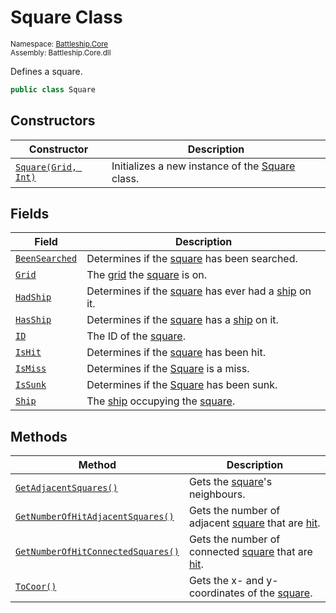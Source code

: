 # Square Class

<sub>Namespace: [Battleship.Core](../Battleship.Core.md)  
Assembly: Battleship.Core.dll</sub>

Defines a square.

```cs
public class Square
```

## Constructors

| Constructor | Description |
| ----------- | ----------- |
| [`Square(Grid, Int)`](Constructor/Square(Grid,%20Int).md) | Initializes a new instance of the [Square](Square.md) class. |

## Fields

| Field | Description |
|-------|-------------|
| [`BeenSearched`](Field/BeenSearched.md) | Determines if the [square](Square.md) has been searched. |
| [`Grid`](Field/Grid.md) | The [grid](../Grid/Grid.md) the [square](Square.md) is on. |
| [`HadShip`](Field/HadShip.md) | Determines if the [square](Square.md) has ever had a [ship](../Ship/Ship.md) on it. |
| [`HasShip`](Field/HasShip.md) | Determines if the [square](Square.md) has a [ship](../Ship/Ship.md) on it. |
| [`ID`](Field/ID) | The ID of the [square](Square.md). |
| [`IsHit`](Field/IsHit.md) | Determines if the [square](square.md) has been hit. |
| [`IsMiss`](Field/IsMiss.md) | Determines if the [Square](square.md) is a miss. |
| [`IsSunk`](Field/IsSunk.md) | Determines if the [Square](square.md) has been sunk. |
| [`Ship`](Field/Ship.md) | The [ship](../Ship/Ship.md) occupying the [square](Square.md). |

## Methods
| Method | Description |
| ------ | ----------- |
| [`GetAdjacentSquares()`](Method/GetAdjacentSquares().md) | Gets the [square](Square.md)'s neighbours. |
| [`GetNumberOfHitAdjacentSquares()`](Method/GetNumberOfHitAdjacentSquares().md) | Gets the number of adjacent [square](Square.md) that are [hit](Field/IsHit.md). |
| [`GetNumberOfHitConnectedSquares()`](Method/GetNumberOfHitConnectedSquares().md) | Gets the number of connected [square](Square.md) that are [hit](Field/IsHit.md). |
| [`ToCoor()`](Method/ToCoor().md) | Gets the x- and y-coordinates of the [square](Square.md). |